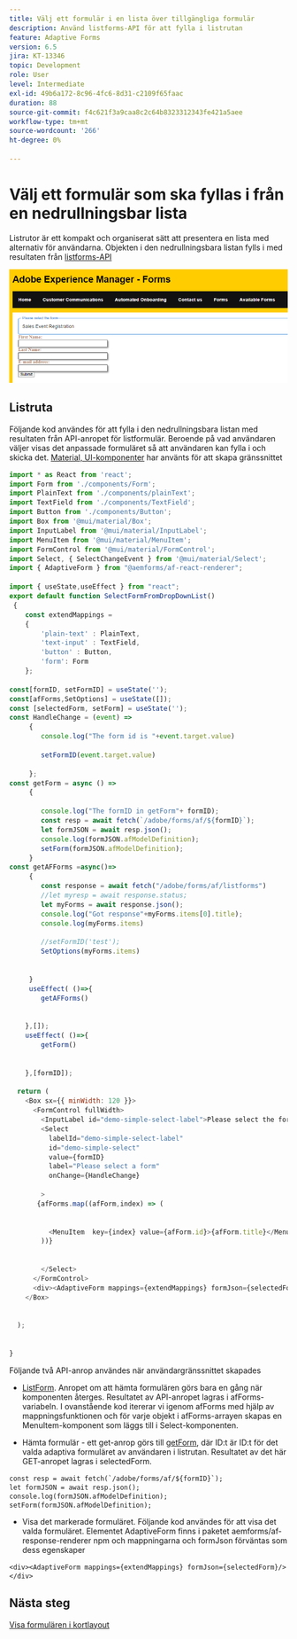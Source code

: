 ```yaml
---
title: Välj ett formulär i en lista över tillgängliga formulär
description: Använd listforms-API för att fylla i listrutan
feature: Adaptive Forms
version: 6.5
jira: KT-13346
topic: Development
role: User
level: Intermediate
exl-id: 49b6a172-8c96-4fc6-8d31-c2109f65faac
duration: 88
source-git-commit: f4c621f3a9caa8c2c64b8323312343fe421a5aee
workflow-type: tm+mt
source-wordcount: '266'
ht-degree: 0%

---
```


# Välj ett formulär som ska fyllas i från en nedrullningsbar lista

Listrutor är ett kompakt och organiserat sätt att presentera en lista med alternativ för användarna. Objekten i den nedrullningsbara listan fylls i med resultaten från [listforms-API](https://opensource.adobe.com/aem-forms-af-runtime/api/#tag/List-Forms/operation/listForms)

![kortvy](./assets/forms-drop-down.png)

## Listruta

Följande kod användes för att fylla i den nedrullningsbara listan med resultaten från API-anropet för listformulär. Beroende på vad användaren väljer visas det anpassade formuläret så att användaren kan fylla i och skicka det. [Material, UI-komponenter](https://mui.com/) har använts för att skapa gränssnittet

```javascript
import * as React from 'react';
import Form from './components/Form';
import PlainText from './components/plainText';
import TextField from './components/TextField';
import Button from './components/Button';
import Box from '@mui/material/Box';
import InputLabel from '@mui/material/InputLabel';
import MenuItem from '@mui/material/MenuItem';
import FormControl from '@mui/material/FormControl';
import Select, { SelectChangeEvent } from '@mui/material/Select';
import { AdaptiveForm } from "@aemforms/af-react-renderer";

import { useState,useEffect } from "react";
export default function SelectFormFromDropDownList()
 {
    const extendMappings =
    {
        'plain-text' : PlainText,
        'text-input' : TextField,
        'button' : Button,
        'form': Form
    };

const[formID, setFormID] = useState('');
const[afForms,SetOptions] = useState([]);
const [selectedForm, setForm] = useState('');
const HandleChange = (event) =>
     {
        console.log("The form id is "+event.target.value) 
    
        setFormID(event.target.value)
        
     };
const getForm = async () =>
     {
        
        console.log("The formID in getForm"+ formID);
        const resp = await fetch(`/adobe/forms/af/${formID}`);
        let formJSON = await resp.json();
        console.log(formJSON.afModelDefinition);
        setForm(formJSON.afModelDefinition);
     }
const getAFForms =async()=>
     {
        const response = await fetch("/adobe/forms/af/listforms")
        //let myresp = await response.status;
        let myForms = await response.json();
        console.log("Got response"+myForms.items[0].title);
        console.log(myForms.items)
        
        //setFormID('test');
        SetOptions(myForms.items)

        
     }
     useEffect( ()=>{
        getAFForms()
        

    },[]);
    useEffect( ()=>{
        getForm()
        

    },[formID]);

  return (
    <Box sx={{ minWidth: 120 }}>
      <FormControl fullWidth>
        <InputLabel id="demo-simple-select-label">Please select the form</InputLabel>
        <Select
          labelId="demo-simple-select-label"
          id="demo-simple-select"
          value={formID}
          label="Please select a form"
          onChange={HandleChange}
          
        >
       {afForms.map((afForm,index) => (
    
        
          <MenuItem  key={index} value={afForm.id}>{afForm.title}</MenuItem>
        ))}
        
       
        </Select>
      </FormControl>
      <div><AdaptiveForm mappings={extendMappings} formJson={selectedForm}/></div>
    </Box>
    

  );
  

}
```

Följande två API-anrop användes när användargränssnittet skapades

* [ListForm](https://opensource.adobe.com/aem-forms-af-runtime/api/#tag/List-Forms/operation/listForms). Anropet om att hämta formulären görs bara en gång när komponenten återges. Resultatet av API-anropet lagras i afForms-variabeln.
I ovanstående kod itererar vi igenom afForms med hjälp av mappningsfunktionen och för varje objekt i afForms-arrayen skapas en MenuItem-komponent som läggs till i Select-komponenten.

* Hämta formulär - ett get-anrop görs till [getForm](https://opensource.adobe.com/aem-forms-af-runtime/api/#tag/Get-Form-Definition), där ID:t är ID:t för det valda adaptiva formuläret av användaren i listrutan. Resultatet av det här GET-anropet lagras i selectedForm.

```
const resp = await fetch(`/adobe/forms/af/${formID}`);
let formJSON = await resp.json();
console.log(formJSON.afModelDefinition);
setForm(formJSON.afModelDefinition);
```

* Visa det markerade formuläret. Följande kod användes för att visa det valda formuläret. Elementet AdaptiveForm finns i paketet aemforms/af-response-renderer npm och mappningarna och formJson förväntas som dess egenskaper

```
<div><AdaptiveForm mappings={extendMappings} formJson={selectedForm}/></div>
```

## Nästa steg

[Visa formulären i kortlayout](./display-forms-card-view.md)
